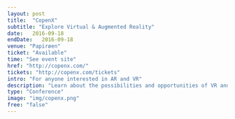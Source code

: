```yaml
---
layout: post
title:  "CopenX"
subtitle: "Explore Virtual & Augmented Reality"
date:   2016-09-18
endDate:   2016-09-18
venue: "Papirøen"
ticket: "Available"
time: "See event site"
href: "http://copenx.com/"
tickets: "http://copenx.com/tickets"
intro: "For anyone interested in AR and VR"
description: "Learn about the possibilities and opportunities of VR and AR with the leading minds in science, business, technology and media. Watch our keynotes (15th), join our workshops (16th) and participate in our public expo (17th & 18th)."
type: "Conference"
image: "img/copenx.png"
free: "false"
---
```

<!-- fill in the URL of your event host page if you haven't enough information for a detail page, so the event link won't point on the detail page at all -->
